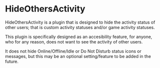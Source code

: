 # HideOthersActivity

HideOthersActivity is a plugin that is designed to hide the
activity status of other users; that is custom activity statuses
and/or game activity statuses. 

This plugin is specifically designed as an accesibility feature, for anyone,
who for any reason, does not want to see the activity of other users.

It does not hide Online/Offline/Idle or Do Not Disturb status icons or
messages, but this may be an optional setting/feature to be added in the
future.
